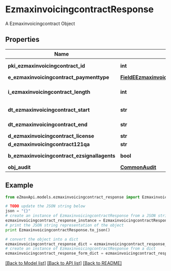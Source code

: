 # EzmaxinvoicingcontractResponse

A Ezmaxinvoicingcontract Object

## Properties
Name | Type | Description | Notes
------------ | ------------- | ------------- | -------------
**pki_ezmaxinvoicingcontract_id** | **int** | The unique ID of the Ezmaxinvoicingcontract | 
**e_ezmaxinvoicingcontract_paymenttype** | [**FieldEEzmaxinvoicingcontractPaymenttype**](FieldEEzmaxinvoicingcontractPaymenttype.md) |  | 
**i_ezmaxinvoicingcontract_length** | **int** | The length in years of the Ezmaxinvoicingcontract | 
**dt_ezmaxinvoicingcontract_start** | **str** | The start date of the Ezmaxinvoicingcontract | 
**dt_ezmaxinvoicingcontract_end** | **str** | The end date of the Ezmaxinvoicingcontract | 
**d_ezmaxinvoicingcontract_license** | **str** | The price of the license | 
**d_ezmaxinvoicingcontract121qa** | **str** | The price for 121QA | 
**b_ezmaxinvoicingcontract_ezsignallagents** | **bool** | Whether eZsign is for all agents | 
**obj_audit** | [**CommonAudit**](CommonAudit.md) |  | 

## Example

```python
from eZmaxApi.models.ezmaxinvoicingcontract_response import EzmaxinvoicingcontractResponse

# TODO update the JSON string below
json = "{}"
# create an instance of EzmaxinvoicingcontractResponse from a JSON string
ezmaxinvoicingcontract_response_instance = EzmaxinvoicingcontractResponse.from_json(json)
# print the JSON string representation of the object
print EzmaxinvoicingcontractResponse.to_json()

# convert the object into a dict
ezmaxinvoicingcontract_response_dict = ezmaxinvoicingcontract_response_instance.to_dict()
# create an instance of EzmaxinvoicingcontractResponse from a dict
ezmaxinvoicingcontract_response_form_dict = ezmaxinvoicingcontract_response.from_dict(ezmaxinvoicingcontract_response_dict)
```
[[Back to Model list]](../README.md#documentation-for-models) [[Back to API list]](../README.md#documentation-for-api-endpoints) [[Back to README]](../README.md)


